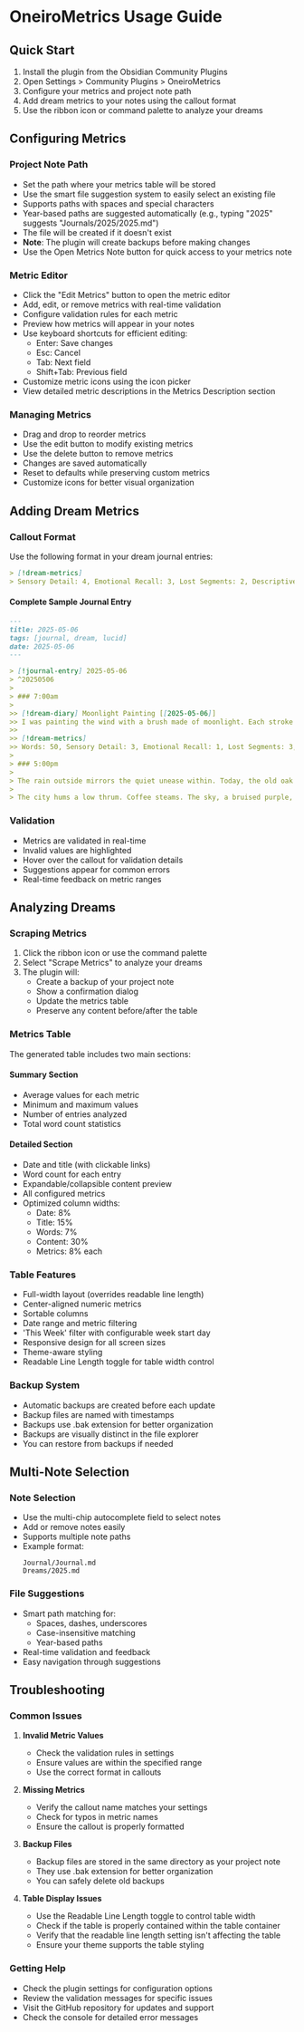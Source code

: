 # OneiroMetrics Usage Guide

## Quick Start

1. Install the plugin from the Obsidian Community Plugins
2. Open Settings > Community Plugins > OneiroMetrics
3. Configure your metrics and project note path
4. Add dream metrics to your notes using the callout format
5. Use the ribbon icon or command palette to analyze your dreams

## Configuring Metrics

### Project Note Path
- Set the path where your metrics table will be stored
- Use the smart file suggestion system to easily select an existing file
- Supports paths with spaces and special characters
- Year-based paths are suggested automatically (e.g., typing "2025" suggests "Journals/2025/2025.md")
- The file will be created if it doesn't exist
- **Note**: The plugin will create backups before making changes
- Use the Open Metrics Note button for quick access to your metrics note

### Metric Editor
- Click the "Edit Metrics" button to open the metric editor
- Add, edit, or remove metrics with real-time validation
- Configure validation rules for each metric
- Preview how metrics will appear in your notes
- Use keyboard shortcuts for efficient editing:
  - Enter: Save changes
  - Esc: Cancel
  - Tab: Next field
  - Shift+Tab: Previous field
- Customize metric icons using the icon picker
- View detailed metric descriptions in the Metrics Description section

### Managing Metrics
- Drag and drop to reorder metrics
- Use the edit button to modify existing metrics
- Use the delete button to remove metrics
- Changes are saved automatically
- Reset to defaults while preserving custom metrics
- Customize icons for better visual organization

## Adding Dream Metrics

### Callout Format
Use the following format in your dream journal entries:

```markdown
> [!dream-metrics]
> Sensory Detail: 4, Emotional Recall: 3, Lost Segments: 2, Descriptiveness: 3, Confidence Score: 5
```

#### Complete Sample Journal Entry

```markdown
---
title: 2025-05-06
tags: [journal, dream, lucid]
date: 2025-05-06
---

> [!journal-entry] 2025-05-06
> ^20250506
> 
> ### 7:00am
>
>> [!dream-diary] Moonlight Painting [[2025-05-06]]
>> I was painting the wind with a brush made of moonlight. Each stroke created invisible ripples that rustled the leaves on silent trees. The colors of the wind were feelings: joy was a vibrant gold, sorrow a deep blue. A flock of paper cranes soared past, carrying the scent of distant memories.
>>
>> [!dream-metrics]
>> Words: 50, Sensory Detail: 3, Emotional Recall: 1, Lost Segments: 3, Descriptiveness: 4, Confidence Score: 5
> 
> ### 5:00pm
> 
> The rain outside mirrors the quiet unease within. Today, the old oak in the backyard seemed to sigh as the wind rustled its new leaves. I found a robin's eggshell, a fragile blue fragment, under the porch swing – a tiny echo of a life begun and ended. The sourdough starter is bubbling vigorously; a small victory in the face of a persistent melancholy I can't quite place. Perhaps a walk in Forest Park tomorrow will shake it off. The scent of damp earth always helps.
> 
> The city hums a low thrum. Coffee steams. The sky, a bruised purple, promises even more rain. A quiet Tuesday unfolds.
```

### Validation
- Metrics are validated in real-time
- Invalid values are highlighted
- Hover over the callout for validation details
- Suggestions appear for common errors
- Real-time feedback on metric ranges

## Analyzing Dreams

### Scraping Metrics
1. Click the ribbon icon or use the command palette
2. Select "Scrape Metrics" to analyze your dreams
3. The plugin will:
   - Create a backup of your project note
   - Show a confirmation dialog
   - Update the metrics table
   - Preserve any content before/after the table

### Metrics Table
The generated table includes two main sections:

#### Summary Section
- Average values for each metric
- Minimum and maximum values
- Number of entries analyzed
- Total word count statistics

#### Detailed Section
- Date and title (with clickable links)
- Word count for each entry
- Expandable/collapsible content preview
- All configured metrics
- Optimized column widths:
  - Date: 8%
  - Title: 15%
  - Words: 7%
  - Content: 30%
  - Metrics: 8% each

### Table Features
- Full-width layout (overrides readable line length)
- Center-aligned numeric metrics
- Sortable columns
- Date range and metric filtering
- 'This Week' filter with configurable week start day
- Responsive design for all screen sizes
- Theme-aware styling
- Readable Line Length toggle for table width control

### Backup System
- Automatic backups are created before each update
- Backup files are named with timestamps
- Backups use .bak extension for better organization
- Backups are visually distinct in the file explorer
- You can restore from backups if needed

## Multi-Note Selection

### Note Selection
- Use the multi-chip autocomplete field to select notes
- Add or remove notes easily
- Supports multiple note paths
- Example format:
  ```
  Journal/Journal.md
  Dreams/2025.md
  ```

### File Suggestions
- Smart path matching for:
  - Spaces, dashes, underscores
  - Case-insensitive matching
  - Year-based paths
- Real-time validation and feedback
- Easy navigation through suggestions

## Troubleshooting

### Common Issues
1. **Invalid Metric Values**
   - Check the validation rules in settings
   - Ensure values are within the specified range
   - Use the correct format in callouts

2. **Missing Metrics**
   - Verify the callout name matches your settings
   - Check for typos in metric names
   - Ensure the callout is properly formatted

3. **Backup Files**
   - Backup files are stored in the same directory as your project note
   - They use .bak extension for better organization
   - You can safely delete old backups

4. **Table Display Issues**
   - Use the Readable Line Length toggle to control table width
   - Check if the table is properly contained within the table container
   - Verify that the readable line length setting isn't affecting the table
   - Ensure your theme supports the table styling

### Getting Help
- Check the plugin settings for configuration options
- Review the validation messages for specific issues
- Visit the GitHub repository for updates and support
- Check the console for detailed error messages 